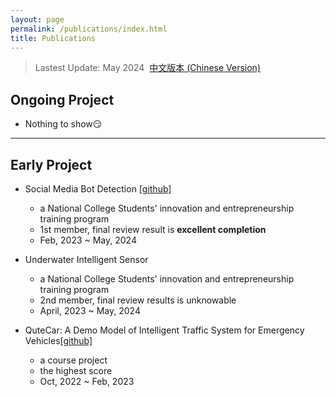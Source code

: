 ```yaml
---
layout: page
permalink: /publications/index.html
title: Publications
---
```


> Lastest Update: May 2024&nbsp;  [中文版本 (Chinese Version)](/file/works-zh.md/)

## Ongoing Project

- Nothing to show😏

---

## Early Project

- Social Media Bot Detection [[github]](https://github.com/SirryChen/CACL) 
  - a National College Students' innovation and entrepreneurship training program
  - 1st member, final review result is **excellent completion**
  - Feb, 2023 ~ May, 2024

- Underwater Intelligent Sensor
  - a National College Students' innovation and entrepreneurship training program
  - 2nd member, final review results is unknowable
  - April, 2023 ~ May, 2024



- QuteCar: A Demo Model of Intelligent Traffic System for Emergency Vehicles[[github]](https://github.com/SirryChen/QuteCar)
  - a course project
  - the highest score
  - Oct, 2022 ~ Feb, 2023



